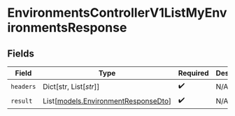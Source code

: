 # EnvironmentsControllerV1ListMyEnvironmentsResponse


## Fields

| Field                                                                      | Type                                                                       | Required                                                                   | Description                                                                |
| -------------------------------------------------------------------------- | -------------------------------------------------------------------------- | -------------------------------------------------------------------------- | -------------------------------------------------------------------------- |
| `headers`                                                                  | Dict[str, List[*str*]]                                                     | :heavy_check_mark:                                                         | N/A                                                                        |
| `result`                                                                   | List[[models.EnvironmentResponseDto](../models/environmentresponsedto.md)] | :heavy_check_mark:                                                         | N/A                                                                        |